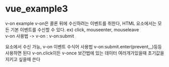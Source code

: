 # vue_example3

v-on example
v-on은 콜론 뒤에 수신하려는 이벤트를 취한다, HTML 요소에서는 모든 기본 이벤트를 수신할 수 있다. ex) click, mouseenter, mouseleave  
v-on 사용법 -> v-on : 
v-on:submit <form> 요소에서 수신 가능,
v-on 이벤트 수식어 사용법 v-on:submit.enter(prevent,,,)등등 사용하면 된다 v-on.click이든 
v-once 보간법에 있는 데이터 여러개가있을때 초기값을 지키고 싶을때 쓴다
